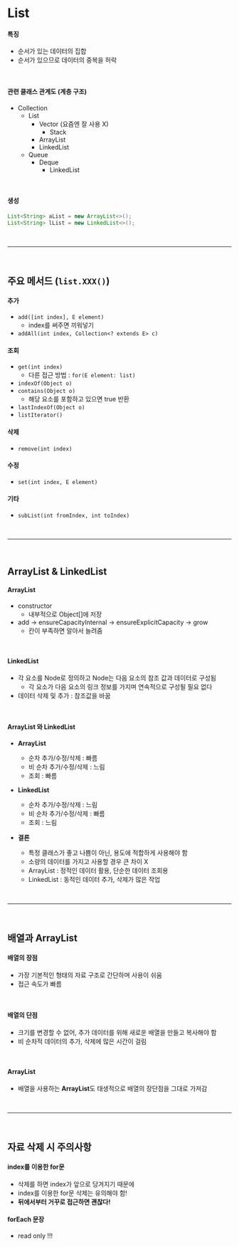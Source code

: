 # List

#### 특징

* 순서가 있는 데이터의 집합
* 순서가 있으므로 데이터의 중복을 허락

<br>

#### 관련 클래스 관계도 (계층 구조)

* Collection 
  * List
    * Vector (요즘엔 잘 사용 X)
      * Stack
    * ArrayList
    * LinkedList
  * Queue
    * Deque
      * LinkedList

<br>

#### 생성

```java
List<String> aList = new ArrayList<>();
List<String> lList = new LinkedList<>();
```

<br>

---

<br>

## 주요 메서드 (`list.XXX()`)

#### 추가

+ `add([int index], E element)`
  + index를 써주면 끼워넣기
+ `addAll(int index, Collection<? extends E> c)`

#### 조회

+ `get(int index)`
  * 다른 접근 방법 : `for(E element: list)`
+ `indexOf(Object o)`
+ `contains(Object o)`  
  + 해당 요소를 포함하고 있으면 true 반환
+ `lastIndexOf(Object o)`
+ `listIterator()`

#### 삭제

+ `remove(int index)`

#### 수정

+ `set(int index, E element)`

#### 기타

+ `subList(int fromIndex, int toIndex)`

<br>

---

<br>

## ArrayList & LinkedList

#### ArrayList

* constructor
  * 내부적으로 Object[]에 저장
* add → ensureCapacityInternal → ensureExplicitCapacity → grow
  * 칸이 부족하면 알아서 늘려줌

<br>

#### LinkedList

* 각 요소를 Node로 정의하고 Node는 다음 요소의 참조 값과 데이터로 구성됨
  * 각 요소가 다음 요소의 링크 정보를 가지며 연속적으로 구성될 필요 없다
* 데이터 삭제 및 추가 : 참조값을 바꿈

<br>

#### ArrayList 와 LinkedList

* **ArrayList**
  * 순차 추가/수정/삭제 : 빠름
  * 비 순차 추가/수정/삭제 : 느림
  * 조회 : 빠름
* **LinkedList**
  * 순차 추가/수정/삭제 : 느림
  * 비 순차 추가/수정/삭제 : 빠름
  * 조회 : 느림

* **결론**
  * 특정 클래스가 좋고 나쁨이 아닌, 용도에 적합하게 사용해야 함
  * 소량의 데이터를 가지고 사용할 경우 큰 차이 X
  * ArrayList : 정적인 데이터 활용, 단순한 데이터 조회용
  * LinkedList : 동적인 데이터 추가, 삭제가 많은 작업

<br>

---

<br>

## 배열과 ArrayList

#### 배열의 장점

* 가장 기본적인 형태의 자료 구조로 간단하며 사용이 쉬움
* 접근 속도가 빠름

<br>

#### 배열의 단점

* 크기를 변경할 수 없어, 추가 데이터를 위해 새로운 배열을 만들고 복사해야 함
* 비 순차적 데이터의 추가, 삭제에 많은 시간이 걸림

<br>

#### ArrayList

* 배열을 사용하는 **ArrayList**도 태생적으로 배열의 장단점을 그대로 가져감

<br>

---

<br>

## 자료 삭제 시 주의사항

#### index를 이용한 for문

* 삭제를 하면 index가 앞으로 당겨지기 때문에
* index를 이용한 for문 삭제는 유의해야 함!
* **뒤에서부터 거꾸로 접근하면 괜찮다!**

#### forEach 문장

* read only !!!

<br>